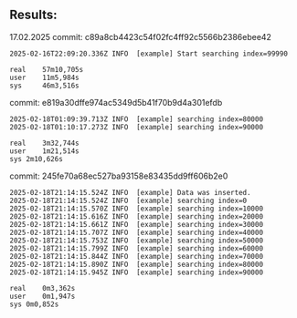 ## Results:

17.02.2025
commit: c89a8cb4423c54f02fc4ff92c5566b2386ebee42

```shell
2025-02-16T22:09:20.336Z INFO  [example] Start searching index=99990

real	57m10,705s
user	11m5,984s
sys	    46m3,516s
```

commit: e819a30dffe974ac5349d5b41f70b9d4a301efdb
```shell
2025-02-18T01:09:39.713Z INFO  [example] searching index=80000
2025-02-18T01:10:17.273Z INFO  [example] searching index=90000

real	3m32,744s
user	1m21,514s
sys	2m10,626s
```

commit: 245fe70a68ec527ba93158e83435dd9ff606b2e0
```shell
2025-02-18T21:14:15.524Z INFO  [example] Data was inserted.
2025-02-18T21:14:15.524Z INFO  [example] searching index=0
2025-02-18T21:14:15.570Z INFO  [example] searching index=10000
2025-02-18T21:14:15.616Z INFO  [example] searching index=20000
2025-02-18T21:14:15.661Z INFO  [example] searching index=30000
2025-02-18T21:14:15.707Z INFO  [example] searching index=40000
2025-02-18T21:14:15.753Z INFO  [example] searching index=50000
2025-02-18T21:14:15.799Z INFO  [example] searching index=60000
2025-02-18T21:14:15.844Z INFO  [example] searching index=70000
2025-02-18T21:14:15.890Z INFO  [example] searching index=80000
2025-02-18T21:14:15.945Z INFO  [example] searching index=90000

real	0m3,362s
user	0m1,947s
sys	0m0,852s
```
